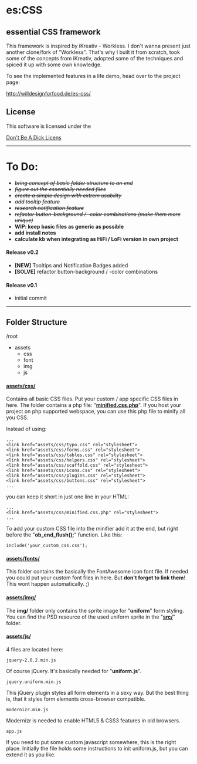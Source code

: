 # es:CSS
## essential CSS framework

This framework is inspired by iKreativ - Workless. I don't wanna present just another clone/fork of "Workless". That's why I built it from scratch, took some of the concepts from iKreativ, adopted some of the techniques and spiced it up with some own knowledge.

To see the implemented features in a life demo, head over to the project page:

<http://willdesignforfood.de/es-css/>


## License

This software is licensed under the 

[Don't Be A Dick Licens](dbad_license.md)

----

# To Do:


* ~~*bring concept of basic folder structure to an end*~~
* ~~*figure out the essentially needed files*~~
* ~~*create a simple design with extrem usability*~~
* ~~*add tooltip feature*~~
* ~~*research notification feature*~~
* ~~*refactor button-background / -color combinations (make them more unique)*~~
* **WIP: keep basic files as generic as possible**
* **add install notes**
* **calculate kb when integrating as HiFi / LoFi version in own project**

#### Release v0.2

* **[NEW]** Tooltips and Notification Badges added
* **[SOLVE]** refactor button-background / -color combinations


#### Release v0.1

* initial commit

----


## Folder Structure
/root

* assets
	+ css
	+ font
	+ img
	+ js

#### [assets/css/](es-css/assets/css/)

Contains all basic CSS files. Put your custom / app specific CSS files in here. The folder contains a php file: "**[minified.css.php](es-css/assets/css/minified.css.php)**". If you host your project on php supported webspace, you can use this php file to minify all you CSS.

Instead of using:

	...
	<link href="assets/css/typo.css" rel="stylesheet">
	<link href="assets/css/forms.css" rel="stylesheet">
	<link href="assets/css/tables.css" rel="stylesheet">
	<link href="assets/css/helpers.css" rel="stylesheet">
	<link href="assets/css/scaffold.css" rel="stylesheet">
	<link href="assets/css/icons.css" rel="stylesheet">
	<link href="assets/css/plugins.css" rel="stylesheet">
	<link href="assets/css/buttons.css" rel="stylesheet">
	...
	
you can keep it short in just one line in your HTML:

	...
	<link href="assets/css/minified.css.php" rel="stylesheet">
	...
	
To add your custom CSS file into the minifier add it at the end, but right before the "**ob_end_flush();**" function. Like this:

	include('your_custom_css.css');
	
	
#### [assets/fonts/](es-css/assets/fonts/)

This folder contains the basically the FontAwesome icon font file. If needed you could put your custom font files in here. But **don't forget to link them**! This wont happen automatically. ;)


#### [assets/img/](es-css/assets/img/)

The **img/** folder only contains the sprite image for "**uniform**" form styling.
You can find the PSD resource of the used uniform sprite in the "**[src/](src/)**" folder.

#### [assets/js/](es-css/assets/js/)

4 files are located here:

	jquery-2.0.2.min.js
	
Of course jQuery. It's basically needed for "**uniform.js**".

	jquery.uniform.min.js
	
This jQuery plugin styles all form elements in a sexy way. But the best thing is, that it styles form elements cross-browser compatible.

	modernizr.min.js
	
Modernizr is needed to enable HTML5 & CSS3 features in old browsers.

	app.js

If you need to put some custom javascript somewhere, this is the right place. Initially the file holds some instructions to init uniform.js, but you can extend it as you like.
